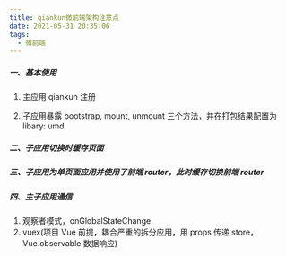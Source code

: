 ```yaml
---
title: qiankun微前端架构注意点
date: 2021-05-31 20:35:06
tags:
  - 微前端
---
```


##### 一、基本使用

1. 主应用 qiankun 注册

2. 子应用暴露 bootstrap, mount, unmount 三个方法，并在打包结果配置为 libary: umd

##### 二、子应用切换时缓存页面

##### 三、子应用为单页面应用并使用了前端 router，此时缓存切换前端 router

##### 四、主子应用通信

1. 观察者模式，onGlobalStateChange
2. vuex(项目 Vue 前提，耦合严重的拆分应用，用 props 传递 store，Vue.observable 数据响应)
